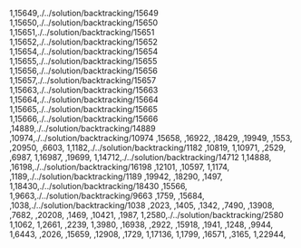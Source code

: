 1,15649,./../solution/backtracking/15649
1,15650,./../solution/backtracking/15650
1,15651,./../solution/backtracking/15651
1,15652,./../solution/backtracking/15652
1,15654,./../solution/backtracking/15654
1,15655,./../solution/backtracking/15655
1,15656,./../solution/backtracking/15656
1,15657,./../solution/backtracking/15657
1,15663,./../solution/backtracking/15663
1,15664,./../solution/backtracking/15664
1,15665,./../solution/backtracking/15665
1,15666,./../solution/backtracking/15666
,14889,./../solution/backtracking/14889
,10974,./../solution/backtracking/10974
,15658,
,16922,
,18429,
,19949,
,1553,
,20950,
,6603,
1,1182,./../solution/backtracking/1182
,10819,
1,10971,
,2529,
,6987,
1,16987,
,19699,
1,14712,./../solution/backtracking/14712
1,14888,
,16198,./../solution/backtracking/16198
,12101,
,10597,
1,1174,
,1189,./../solution/backtracking/1189
,19942,
,18290,
,1497,
1,18430,./../solution/backtracking/18430
,15566,
1,9663,./../solution/backtracking/9663
,1759,
,15684,
,1038,./../solution/backtracking/1038
,2023,
,1405,
,1342,
,7490,
,13908,
,7682,
,20208,
,1469,
,10421,
,1987,
1,2580,./../solution/backtracking/2580
1,1062,
1,2661,
,2239,
1,3980,
,16938,
,2922,
,15918,
,1941,
,1248,
,9944,
1,6443,
,2026,
,15659,
,12908,
,1729,
1,17136,
1,1799,
,16571,
,3165,
1,22944,
